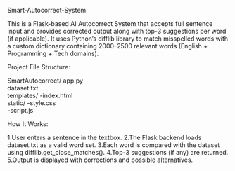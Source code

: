 Smart-Autocorrect-System

This is a Flask-based AI Autocorrect System that accepts full sentence input and provides corrected output along with top-3 suggestions per word (if applicable). It uses Python’s difflib library to match misspelled words with a custom dictionary containing 2000–2500 relevant words (English + Programming + Tech domains).

Project File Structure:

SmartAutocorrect/
    app.py                    
    dataset.txt              
    templates/
      -index.html          
    static/
      -style.css        
      -script.js        


How It Works:

1.User enters a sentence in the textbox.
2.The Flask backend loads dataset.txt as a valid word set.
3.Each word is compared with the dataset using difflib.get_close_matches().
4.Top-3 suggestions (if any) are returned.
5.Output is displayed with corrections and possible alternatives.
